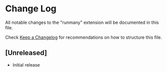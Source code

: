 # Change Log

All notable changes to the "runmany" extension will be documented in this file.

Check [Keep a Changelog](http://keepachangelog.com/) for recommendations on how to structure this file.

## [Unreleased]

- Initial release